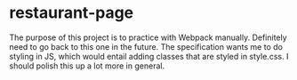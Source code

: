 # restaurant-page

The purpose of this project is to practice with Webpack manually. Definitely need to go back to this one in the
    future. The specification wants me to do styling
    in JS, which would entail adding classes that are
    styled in style.css. I should polish this up a lot
    more in general.
